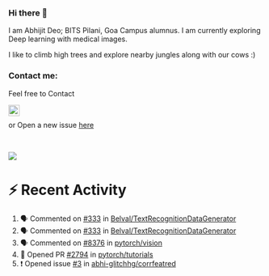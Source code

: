 ### Hi there 👋

I am Abhijit Deo; BITS Pilani, Goa Campus alumnus. I am currently exploring Deep learning with medical images.  


I like to climb high trees and explore nearby jungles along with our cows :)
### Contact me:

Feel free to Contact


[<img align="left" alt="Abhijit Deo | Gmail" width="22px" src="https://cdn.jsdelivr.net/npm/simple-icons@v3/icons/gmail.svg" />][gmail]
<br />


 or Open a new issue [here](https://github.com/abhi-glitchhg/abhi-glitchhg/issues)

[gmail]: mailto:f20190041@goa.bits-pilani.ac.in

<br>



![](https://komarev.com/ghpvc/?username=abhi-glitchhg&color=green)


# :zap: Recent Activity

<!--START_SECTION:activity-->
1. 🗣 Commented on [#333](https://github.com/Belval/TextRecognitionDataGenerator/pull/333#issuecomment-2058138525) in [Belval/TextRecognitionDataGenerator](https://github.com/Belval/TextRecognitionDataGenerator)
2. 🗣 Commented on [#333](https://github.com/Belval/TextRecognitionDataGenerator/pull/333#issuecomment-2058136967) in [Belval/TextRecognitionDataGenerator](https://github.com/Belval/TextRecognitionDataGenerator)
3. 🗣 Commented on [#8376](https://github.com/pytorch/vision/issues/8376#issuecomment-2055695650) in [pytorch/vision](https://github.com/pytorch/vision)
4. 💪 Opened PR [#2794](https://github.com/pytorch/tutorials/pull/2794) in [pytorch/tutorials](https://github.com/pytorch/tutorials)
5. ❗ Opened issue [#3](https://github.com/abhi-glitchhg/corrfeatred/issues/3) in [abhi-glitchhg/corrfeatred](https://github.com/abhi-glitchhg/corrfeatred)
<!--END_SECTION:activity-->
